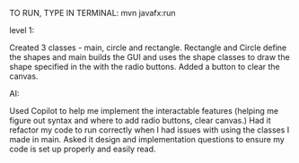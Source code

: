 TO RUN, TYPE IN TERMINAL:
mvn javafx:run

level 1: 

Created 3 classes - main, circle and rectangle. Rectangle and Circle define the shapes and main builds the GUI and uses the shape classes to draw the shape specified in the with the radio buttons. Added a button to clear the canvas. 

AI: 

Used Copilot to help me implement the interactable features (helping me figure out syntax and where to add radio buttons, clear canvas.) Had it refactor my code to run correctly when I had issues with using the classes I made in main. Asked it design and implementation questions to ensure my code is set up properly and easily read. 

